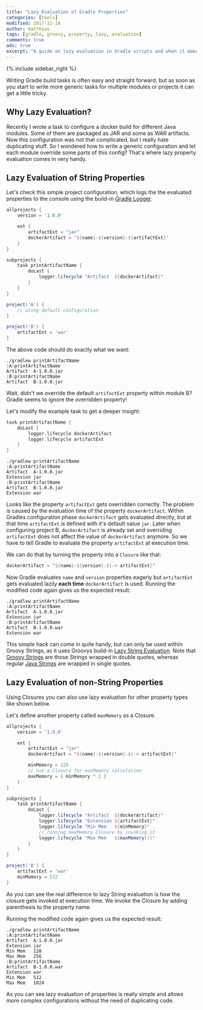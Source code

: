 ```yaml
---
title: "Lazy Evaluation of Gradle Properties"
categories: [tools]
modified: 2017-11-14
author: matthias
tags: [gradle, groovy, property, lazy, evaluation]
comments: true
ads: true
excerpt: "A guide on lazy evaluation in Gradle scripts and when it makes sense to use it."
---
```


{% include sidebar_right %}

Writing Gradle build tasks is often easy and straight forward, but as soon as you start to write more generic tasks for multiple modules or projects it can get a little tricky.

## Why Lazy Evaluation?

Recently I wrote a task to configure a docker build for different Java modules. Some of them are packaged as JAR and some as WAR artifacts.
Now this configuration was not that complicated, but I really hate duplicating stuff. So I wondered how to write a generic configuration and let each module override some parts of this config? That's where lazy property evaluation comes in very handy.

## Lazy Evaluation of String Properties

Let's check this simple project configuration, which logs the the evaluated properties to the console using the build-in [Gradle Logger](https://docs.gradle.org/current/userguide/logging.html).
```groovy
allprojects {
    version = '1.0.0'

    ext {
        artifactExt = "jar"
        dockerArtifact = "${name}-${version}.${artifactExt}"
    }
}

subprojects {
    task printArtifactName {
        doLast {
            logger.lifecycle "Artifact  ${dockerArtifact}"
        }
    }
}

project('A') {
    // using default configuration
}

project('B') {
    artifactExt = 'war'
}

```

The above code should do exactly what we want:
```
./gradlew printArtifactName
:A:printArtifactName
Artifact  A-1.0.0.jar
:B:printArtifactName
Artifact  B-1.0.0.jar
```

Wait, didn't we override the default `artifactExt` property within module B? Gradle seems to ignore the overridden property!

Let's modify the example task to get a deeper insight:

```groovy
task printArtifactName {
    doLast {
        logger.lifecycle dockerArtifact
        logger.lifecycle artifactExt
    }
}
```

```
./gradlew printArtifactName
:A:printArtifactName
Artifact  A-1.0.0.jar
Extension jar
:B:printArtifactName
Artifact  B-1.0.0.jar
Extension war
```

Looks like the property `artifactExt` gets overridden correctly. The problem is caused by the evaluation time of the property `dockerArtifact`. Within Gradles configuration phase `dockerArtifact` gets evaluated directly, but at that time `artifactExt` is defined with it's default value `jar`. Later when configuring project B, `dockerArtifact` is already set and overriding `artifactExt` does not affect the value of `dockerArtifact` anymore. So we have to tell Gradle to evaluate the property `artifactExt` at execution time.

We can do that by turning the property into a `Closure` like that:
```groovy
dockerArtifact = "${name}-${version}.${-> artifactExt}"
```

Now Gradle evaluates `name` and `version` properties eagerly but `artifactExt` gets evaluated lazily **each time** `dockerArtifact` is used.
Running the modified code again gives us the expected result:
```
./gradlew printArtifactName
:A:printArtifactName
Artifact  A-1.0.0.jar
Extension jar
:B:printArtifactName
Artifact  B-1.0.0.war
Extension war
```

This simple hack can come in quite handy, but can only be used within Groovy Strings, as it uses Groovys build-in [Lazy String Evaluation](http://docs.groovy-lang.org/latest/html/documentation/#_special_case_of_interpolating_closure_expressions). Note that [Groovy Strings](http://docs.groovy-lang.org/latest/html/documentation/#_double_quoted_string) are those Strings wrapped in double quotes, whereas regular [Java Strings](http://docs.groovy-lang.org/latest/html/documentation/#_single_quoted_string) are wrapped in single quotes.

## Lazy Evaluation of non-String Properties

Using Closures you can also use lazy evaluation for other property types like shown below.

Let's define another property called `maxMemory` as a Closure. 

```groovy
allprojects {
    version = '1.0.0'

    ext {
        artifactExt = "jar"
        dockerArtifact = "${name}-${version}.${-> artifactExt}"

        minMemory = 128
        // use a Closure for maxMemory calculation
        maxMemory = { minMemory * 2 }
    }
}

subprojects {
    task printArtifactName {
        doLast {
            logger.lifecycle "Artifact  ${dockerArtifact}"
            logger.lifecycle "Extension ${artifactExt}"
            logger.lifecycle "Min Mem   ${minMemory}"
            // running maxMemory Closure by invoking it
            logger.lifecycle "Max Mem   ${maxMemory()}"
        }
    }
}

project('B') {
    artifactExt = 'war'
    minMemory = 512
}
```

As you can see the real difference to lazy String evaluation is how the closure gets invoked at execution time. We invoke the Closure by adding parenthesis to the property name.

Running the modified code again gives us the expected result:

```
./gradlew printArtifactName
:A:printArtifactName
Artifact  A-1.0.0.jar
Extension jar
Min Mem   128
Max Mem   256
:B:printArtifactName
Artifact  B-1.0.0.war
Extension war
Min Mem   512
Max Mem   1024
```

As you can see lazy evaluation of properties is really simple and allows more complex configurations without the need of duplicating code.
